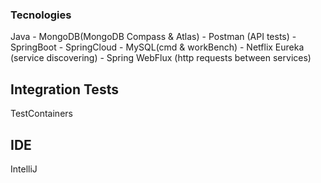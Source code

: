 ### Tecnologies
Java - MongoDB(MongoDB Compass & Atlas) -
Postman (API tests) - SpringBoot - SpringCloud -
MySQL(cmd & workBench) - Netflix Eureka (service discovering) - 
Spring WebFlux (http requests between services) 

## Integration Tests
TestContainers

## IDE
IntelliJ 

